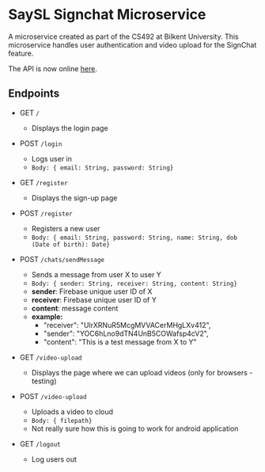 # **SaySL Signchat Microservice**

A microservice created as part of the CS492 at Bilkent University. This microservice handles user authentication and video upload for the SignChat feature.

The API is now online [here](https://saysl-signchat.herokuapp.com/).

## **Endpoints**

*  GET `/` 
    *  Displays the login page

*  POST `/login`
    *  Logs user in
    * `Body: { email: String, password: String}`

*  GET `/register` 
    *  Displays the sign-up page
    
*  POST `/register`
    *  Registers a new user
    * `Body: { email: String, password: String, name: String, dob (Date of birth): Date}`

* POST `/chats/sendMessage`
    * Sends a message from user X to user Y
    * `Body: { sender: String, receiver: String, content: String}`
    * **sender**: Firebase unique user ID of X
    * **receiver**: Firebase unique user ID of Y
    * **content**: message content
    * **example:**
        * "receiver": "UlrXRNuR5McgMVVACerMHgLXv412", 
        * "sender": "YOC6hLno9dTN4UnB5COWafsp4cV2",
        * "content":  "This is a test message from X to Y"
    

*  GET `/video-upload` 
    *  Displays the page where we can upload videos (only for browsers - testing)

*  POST `/video-upload`
    *  Uploads a video to cloud
    * `Body: { filepath}`
    * Not really sure how this is going to work for android application
    
*  GET `/logout` 
    *  Log users out